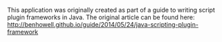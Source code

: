 This application was originally created as part of a guide to writing script plugin frameworks in Java. The original article can be found here: 
http://benhowell.github.io/guide/2014/05/24/java-scripting-plugin-framework
